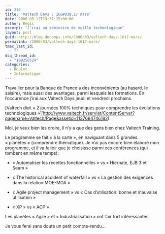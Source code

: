```yaml
---
id: 216
title: 'Valtech Days : 16&#038;17 mars'
date: 2006-03-12T19:37:15+00:00
author: Régis
excerpt: "J'irai au séminaire de veille technologique"
layout: post
guid: http://blog.decamps.info/2006/03/valtech-days-1617-mars/
permalink: /2006/03/valtech-days-1617-mars/
tmac_last_id:
  - ""
dsq_thread_id:
  - "189256524"
categories:
  - Boulot
  - Informatique
---
```

Travailler pour la Banque de France a des inconvénients (au hasard, le salaire), mais aussi des avantages, parmi lesquels les formations. En l&rsquo;occurence j&rsquo;irai aux Valtech Days jeudi et vendredi prochains.

[Valtech dixit « 2 journées 100% techniques pour comprendre les évolutions technologiques »]&rsquo;http://www.valtech.fr/servlet/ContentServer?pagename=Valtech/Page&assetid=1137684746182).
  
Moi, je veux bien les croire, il n&rsquo;y a que des gens bien chez Valtech Training.

Le programme se fait « à la carte », en naviguant dans 5 grandes « planètes » (comprendre thématique). Je n&rsquo;ai pas encore bien élaboré mon programme, et il va falloir que je choisisse parmi ces conférences (qui tombent en même temps):

* « Automatiser les recettes fonctionnelles » vs « Hiernate, EJB 3 et Seam »
  
* « The historical accident of waterfall » vs « La gestion des exigences dans la relation MOE-MOA »
  
* « Agile project management » vs « Cas d&rsquo;utilisation: bonne et mauvaise utilisation »
  
* « XP » vs « AOP »

Les planètes « Agile » et « Industrialisation » ont l&rsquo;air fort intéressantes.

Je vous ferai sans doute un petit compte-rendu&#8230;